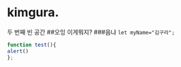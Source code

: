 # kimgura.
두 번째 빈 공간
##오잉 이게뭐지?
###음냐 
`let myName="김구라";`

```javascript
function test(){
alert()
};
```
